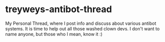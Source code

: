 # treyweys-antibot-thread
My Personal Thread, where I post info and discuss about various antibot systems. It is time to help out all those washed clown devs. I don't want to name anyone, but those who I mean, know it :) 
